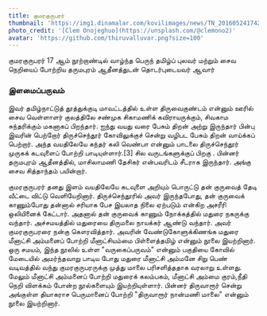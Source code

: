 ```yaml
---
title: குமரகுருபரர்
thumbnail: 'https://img1.dinamalar.com/kovilimages/news/TN_20160524174206487586.jpg'
photo_credit: '[Clem Onojeghuo](https://unsplash.com/@clemono2)'
avatar: 'https://github.com/thiruvalluvar.png?size=100'
---
```


குமரகுருபரர் 17 ஆம் நூற்றாண்டில் வாழ்ந்த பெருந் தமிழ்ப் புலவர் மற்றும் சைவ நெறியைப் போற்றிய தருமபுரம் ஆதீனத்துடன் தொடர்புடையவர் ஆவார்

### இளமைப்பருவம்

இவர் தமிழ்நாட்டுத் தூத்துக்குடி மாவட்டத்தில் உள்ள திருவைகுண்டம் என்னும் ஊரில் சைவ வெள்ளாளர் குலத்திலே சண்முக சிகாமணிக் கவிராயருக்கும், சிவகாம சுந்தரிக்கும் மகனாகப் பிறந்தார். ஐந்து வயது வரை பேசும் திறன் அற்று இருந்தார் பின்பு இவரின் பெற்றோர் திருச்செந்தூர் கோவிலுக்குச் சென்று வழிபட பேசும் திறன் வாய்க்கப் பெற்றார். அந்த வயதிலேயே கந்தர் கலி வெண்பா என்னும் பாடலை திருச்செந்தூர் முருகக் கடவுளைப் போற்றி பாடியுள்ளார்.[3] சில வருடங்களுக்குப் பிறகு . பின்னர் தருமபுரம் ஆதீனத்தில், மாசிலாமணி தேசிகர் என்பவரிடம் சீடராக இருந்தார். அங்கு சைவ சித்தாந்தம் பயின்றார்.

குமரகுருபரர் தனது இளம் வயதிலேயே கடவுளை அறியும் பொருட்டு தன் குருவைத் தேடி வீட்டை விட்டு வெளியேறினார். திருச்செந்தூரில் அவர் இருந்தபோது, தன் குருவைக் காணும்போது தன்னால் சரியாக பேச இயலாத நிலை ஏற்படும் என்கிற அசரீரி ஒலியினைக் கேட்டார். அதனால் தன் குருவைக் காணும் நோக்கத்தில் மதுரை நகருக்கு வந்தார். அச்சமயத்தில் மதுரையை திருமலை நாயக்கர் ஆண்டு வந்தார். அவர் குமரகுருபரரை நன்கு கௌரவித்தார். அவரின் வேண்டுகோளுக்கிணங்க மதுரை மீனாட்சி அம்மனைப் போற்றி மீனாட்சியம்மை பிள்ளைத்தமிழ் என்னும் நூலை இயற்றினார். ஒரு சமயம், இந்த நூலில் உள்ள "வருகைப்பருவம்" என்னும் பகுதியை கோவில் மேடையில் அமர்ந்தவாறு பாடிய போது மதுரை மீனாட்சி அம்மனே சிறு பெண் வடிவத்தில் வந்து குமரகுருபரருக்கு முத்து மாலை பரிசளித்ததாக வரலாறு உள்ளது. மேலும் மீனாட்சி அம்மனைப் போற்றி மதுரைக் கலம்பகம், மீனாட்சி அம்மை குரம்,நீதி நெறி விளக்கம் போன்ற நூல்களையும் இயற்றியுள்ளார். பின்னர் திருவாரூர் சென்று அங்குள்ள தியாகராச பெருமானைப் போற்றி "திருவாரூர் நான்மணி மாலை" என்னும் நூலை இயற்றினார்.
